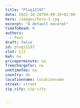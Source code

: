 ```yaml
---
title: "Pluq12197"
date: 2022-10-28T09:09:26+02:00
hero: /images/hero-3.jpg
excerpt: "A default excerpt"
timeToRead: 0
authors:
  - Paul
draft: false
id: pluq12197
slot: 1|2
kwh: na
priceperminute: na
freechargefor: na
onetimefee: na
country: de
locationname: locationname
street: street
zip_city: zip-city


---
```

